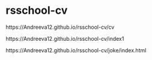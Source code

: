 # rsschool-cv
<p>https://Andreeva12.github.io/rsschool-cv/cv</p>
<p>https://Andreeva12.github.io/rsschool-cv/index1</p>
<p>https://Andreeva12.github.io/rsschool-cv/joke/index.html</p></p>
